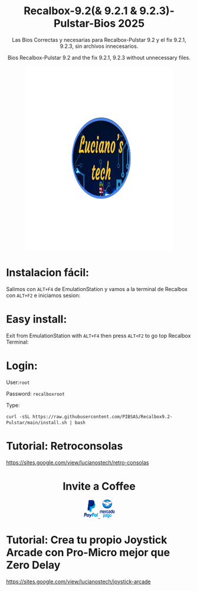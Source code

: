 #                                  <h1 align="center"> Recalbox-9.2(& 9.2.1 & 9.2.3)-Pulstar-Bios 2025</h1>
<p align="center">
Las Bios Correctas y necesarias para Recalbox-Pulstar 9.2 y el fix 9.2.1, 9.2.3, sin archivos innecesarios.
</p>
<p align="center">
Bios Recalbox-Pulstar 9.2 and the fix 9.2.1, 9.2.3 without unnecessary files.
</p>
<p align="center">
<img src="https://raw.githubusercontent.com/PIBSAS/RetroPieBios/master/logov3.png" alt="Raspberry Pi Buenos Aires" width="400" height="500">
</p>


# Instalacion fácil:

Salimos con `ALT+F4` de EmulationStation y vamos a la terminal de Recalbox con `ALT+F2` e iniciamos sesion:

# Easy install:
Exit from EmulationStation with `ALT+F4` then press `ALT+F2` to go top Recalbox Terminal:

# Login:

User:`root`

Password: `recalboxroot`

Type:

```
curl -sSL https://raw.githubusercontent.com/PIBSAS/Recalbox9.2-Pulstar/main/install.sh | bash
```

# Tutorial: Retroconsolas
https://sites.google.com/view/lucianostech/retro-consolas

<h1 align="center"> Invite a Coffee</h1>
<p align="center">
<a href="https://www.paypal.com/paypalme/RaspberryPiBsAs">
<img src="https://raw.githubusercontent.com/PIBSAS/MiPiTV/master/Paypal_2014_logo.png" alt="Invite a Coffee" width="40" height="50">
</a>
<a href="https://link.mercadopago.com.ar/raspberrypibsas">
<img src="https://raw.githubusercontent.com/PIBSAS/MiPiTV/master/MercadoPago.png" alt="Invite a Coffee" width="40" height="50">
</a>
</p>

# Tutorial: Crea tu propio Joystick Arcade con Pro-Micro mejor que Zero Delay
https://sites.google.com/view/lucianostech/joystick-arcade
